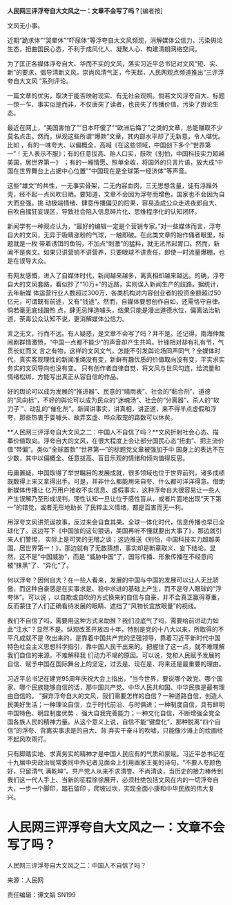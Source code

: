 **人民网三评浮夸自大文风之一：文章不会写了吗？**[编者按]

文风无小事。

近期“跪求体”“哭晕体”“吓尿体”等浮夸自大文风频现，消解媒体公信力，污染舆论生态，扭曲国民心态，不利于成风化人、凝聚人心、构建清朗网络空间。

为了匡正各媒体浮夸自大、华而不实的文风，落实习近平总书记对文风“短、实、新”的要求，倡导清新文风，崇尚风清气正，今天起，人民网观点频道推出“三评浮夸自大文风
”系列评论。

一篇文章的优劣，取决于能否映射现实、有无社会观照。倘若文风浮夸自大、标题一惊一乍、事实似是而非，不仅唐突了读者，也丧失了传播价值，污染了舆论生态。

最近在网上，“美国害怕了”“日本吓傻了”“欧洲后悔了”之类的文章，总能赚取不少莫名点击。然而，纵观这些所谓“爆款”文章，其内部水平却了无新意，令人堪忧。比如
，有的一味夸大、以偏概全，高喊《在这些领域，中国创下多个“世界第一”！无人表示不服》；有的任意拔高、贻人口实，鼓吹《别怕，中国科技实力超越美国，居世界第一》
；有的一厢情愿、照单全收，将国外的只言片语，放大成“中国在世界舞台上占据中心位置”“中国现在是全球第一经济体”等声音。

这些“雄文”的共性，一无事实骨架，二无内容血肉，三无思想含量，徒有浮躁外壳，经不起一点风吹日晒。要知道，文章不会因为浮夸而增色，国家也不会因为自大而变强。挑
动极端情绪、肆意传播偏见的后果，容易造成公众走进夜郎自大、自吹自擂狂妄误区，导致社会陷入信息碎片化、思维程序化的认知闭环。

新闻学有一种观点认为，“最好的编辑一定是个营销专家。”对一些媒体而言，浮夸自大的文风，无异于吸睛涨粉的气球，一触即破。在此类文章的始作俑者眼里，标题就是一枚
带着诱饵的鱼钩，不加点“刺激”的猛料，就无法吊起胃口。然而，新闻不是爽文。如果只讲营销不讲营养，只要眼球不讲责任，即使一时流量爆棚，也是在误导大众。

有网友感慨，进入了自媒体时代，新闻越来越多，离真相却越来越远。的确，浮夸自大的文风套路，看似抄了“10万+”的近路，实则误入新闻生产的歧路。据统计，去年新媒
体运营行业人数超过300万，各类机构对内容创业者的投资金额超过50亿元，可谓既有前途，又有“钱途”。然而，自媒体要想创作自如，还需恪守自律。倘若毫无底线蹭热
点，肆无忌惮造噱头，结果只能是漫出道德水位，偏离法治轨道，荼毒公众认知不说，更消解媒体公信力。

言之无文，行而不远。有人疑惑，是文章不会写了吗？并不是。还记得，南海仲裁闹剧群情激愤，“中国一点都不能少”的声音却产生共鸣。针锋相对却有礼有节，气贯长虹而又
言之有物，这样的文风文气，怎能不引发舆论场同声同气？全媒体时代，真实客观理性的新闻准绳没有变，新鲜有趣优质的价值取向没有变，平实求实务实的文风导向也没有变。
只有创作者自律自觉，将文风与世风勾连，给流量和情绪松绑，方能写出真正从容自信的作品。

好的舆论可以成为发展的“推进器”、民意的“晴雨表”、社会的“黏合剂”、道德的“风向标”，不好的舆论可以成为民众的“迷魂汤”、社会的“分离器”、杀人的“软刀子
”、动乱的“催化剂”。新闻讲事实，讲真相，讲正道，来不得半点虚假和浮夸，那些热衷于耍噱头、故弄玄虚、哗众取宠的路数可以休矣。

**人民网三评浮夸自大文风之二：中国人不自信了吗？**文风折射社会心态、描摹价值取向。浮夸自大的文风，在很大程度上会让部分国民心态“扭曲”、把主流价值“带偏”。类似“全球首款”“世界第一”的标题党文章被强加于中
国身上的表达不在少数，其中以偏概全、任意拔高、盲目乐观的情绪和倾向值得反思。

毋庸置疑，中国取得了举世瞩目的发展成就，很多领域也位于世界前列，诸多成绩既数得上来又拿得出手。可是，并非什么都能用来自夸、什么都可洋洋得意。借助新媒体传播让
亿万用户接收不实信息、虚假事实，这种浮夸自大很容易让一些人产生误解乃至形成误判。理性认知一旦让位于感性盲从，或者片面地出现“天下第一”的错觉，或者无形地助长
了民粹主义情绪，都是百害而无一利。

用浮夸文风讲荒诞故事，反过来会自食其果。全球一体化时代，信息传播也早已全球化了。这边写下《中国放的这句狠话，美国再听不懂就要出大事了》，那边就引来人们警惕，
实际上是可笑的无稽之谈；这边推送《别怕，中国科技实力超越美国，居世界第一！》，那边就有了无数猜想，事实却是断章取义、妄下结论。显然，这不是“中国威胁”，而是
“威胁中国”了，国际传播、形象传播在不经意间被“抹黑”了、“异化”了。

何以浮夸？因何自大？在一些人看来，发展的中国与中国的发展可以让人无比骄傲，而这种自豪感是在实事求是、稳中求进的基础上产生，而不是夺人眼球的“浮夸体”。可以说
，以自欺或自吹的方式换来的自信与自豪，并不会真正赢得尊重，反而蒙住了人们正确看待发展的眼睛、遮挡了“风物长宜放眼量”的视线。

我们不自信了吗，需要用这种方式来助推？我们没底气了吗，需要给前进动力如此“注水”？显然不是。纵观改革开放四十年，特别是党的十八大以来，所取得的不平凡成就不是
吹出来的，是靠着中国共产党的坚强领导，靠着习近平新时代中国特色社会主义思想科学指引，靠中国人民干出来的。把握住了这一点，就不难理解我们自信的来源，不难解释我
们动力不竭的原因。可以说，党和人民赋予发展的自信、赋予中国在国际舞台上的坚定，过去是、现在是、将来还是最重要的理由。

习近平总书记在建党95周年庆祝大会上指出，“当今世界，要说哪个政党、哪个国家、哪个民族能够自信的话，那中国共产党、中华人民共和国、中华民族是最有理由自信的。
”摒弃浮夸自大的文风，我们需要怎样的自信？一种道路自信，创造人民美好生活；一种理论自信，立于时代前沿、与时俱进；一种制度自信，具有鲜明中国特色、明显制度优势
、强大自我完善能力；一种文化自信，不断增强全党全国各族人民的精神力量。从这个意义上说，自信不能“键盘化”，那种脱离“四个自信”的浮夸、背离实事求是的自大、背
弃实干奋斗的吹嘘，只能像沙滩上的绘画经不起风吹雨打。

只有脚踏实地、求真务实的精神才是中国人民应有的气质和禀赋。习近平总书记在十九届中央政治局常委同中外记者见面会上引用画家王冕的诗句，“不要人夸颜色好，只留清气
满乾坤”。共产党人从来不求清誉、不尚清谈，当历史的接力棒传到我们这一代人手上、当新的征程徐徐展开，必须杜绝包括文风在内的一切浮夸自大，一步一个脚印，踏石留印
，爬坡过坎，实现全面小康和中华民族的伟大复兴。

# 人民网三评浮夸自大文风之一：文章不会写了吗？

人民网三评浮夸自大文风之二：中国人不自信了吗？

来源：人民网

责任编辑：谭文娟 SN199

